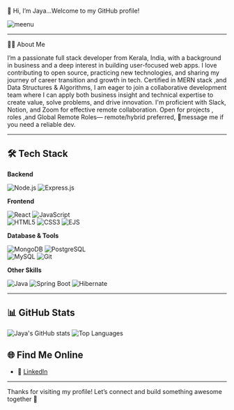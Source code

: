 
👋 Hi, I’m Jaya...Welcome to my GitHub profile!

![meenu](https://github.com/user-attachments/assets/bf861e7c-37c7-4712-ad0b-9df0e94ee6f8)

---

👨‍💻 About Me

I’m a passionate full stack developer from Kerala, India, with a background in business and a deep interest in building user-focused web apps. I love contributing to open source, practicing new technologies, and sharing my journey of career transition and growth in tech.
Certified in MERN stack ,and Data Structures & Algorithms, I am eager to join a collaborative development team where I can apply both business insight and technical expertise to create value, solve problems, and drive innovation.  I'm proficient with Slack, Notion, and Zoom for effective remote collaboration.
Open for projects , roles ,and  Global Remote Roles— remote/hybrid preferred, 📩message me if you need a reliable dev.


---

## 🛠️ Tech Stack  

**Backend**  

![Node.js](https://img.shields.io/badge/-Node.js-339933?logo=node.js&logoColor=white)  ![Express.js](https://img.shields.io/badge/-Express.js-000000?logo=express&logoColor=white)  

**Frontend**  

![React](https://img.shields.io/badge/-React-61DAFB?logo=react&logoColor=black)  ![JavaScript](https://img.shields.io/badge/-JavaScript-F7DF1E?logo=javascript&logoColor=black)  
![HTML5](https://img.shields.io/badge/-HTML5-E34F26?logo=html5&logoColor=white)  ![CSS3](https://img.shields.io/badge/-CSS3-1572B6?logo=css3&logoColor=white)  ![EJS](https://img.shields.io/badge/-EJS-8C8C8C?logo=ejs&logoColor=white)  

**Database & Tools**  

![MongoDB](https://img.shields.io/badge/-MongoDB-4EA94B?logo=mongodb&logoColor=white)  ![PostgreSQL](https://img.shields.io/badge/-PostgreSQL-336791?logo=postgresql&logoColor=white)  
![MySQL](https://img.shields.io/badge/-MySQL-4479A1?logo=mysql&logoColor=white)  ![Git](https://img.shields.io/badge/-Git-F05032?logo=git&logoColor=white)  

**Other Skills**  

![Java](https://img.shields.io/badge/-Java-007396?logo=java&logoColor=white)  ![Spring Boot](https://img.shields.io/badge/-Spring%20Boot-6DB33F?logo=spring-boot&logoColor=white)  ![Hibernate](https://img.shields.io/badge/-Hibernate-59666C?logo=hibernate&logoColor=white)  


---



## 📊 GitHub Stats

![Jaya's GitHub stats](https://github-readme-stats.vercel.app/api?username=jayalloyd&show_icons=true&theme=tokyonight)
![Top Languages](https://github-readme-stats.vercel.app/api/top-langs/?username=jayalloyd&layout=compact&theme=tokyonight)

## 🌐 Find Me Online


- 💼 [LinkedIn](https://www.linkedin.com/in/jayarani-ys/)



---

Thanks for visiting my profile! Let’s connect and build something awesome together 🚀
